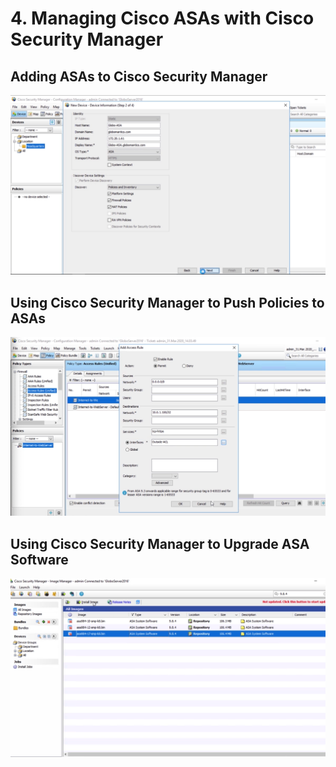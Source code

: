 # 4. Managing Cisco ASAs with Cisco Security Manager

## Adding ASAs to Cisco Security Manager

![](../../../.gitbook/assets/managing-cisco-asas-with-cisco-security-manager-1.png)

## Using Cisco Security Manager to Push Policies to ASAs

![](../../../.gitbook/assets/managing-cisco-asas-with-cisco-security-manager-2.png)

## Using Cisco Security Manager to Upgrade ASA Software

![](../../../.gitbook/assets/managing-cisco-asas-with-cisco-security-manager-3.png)

